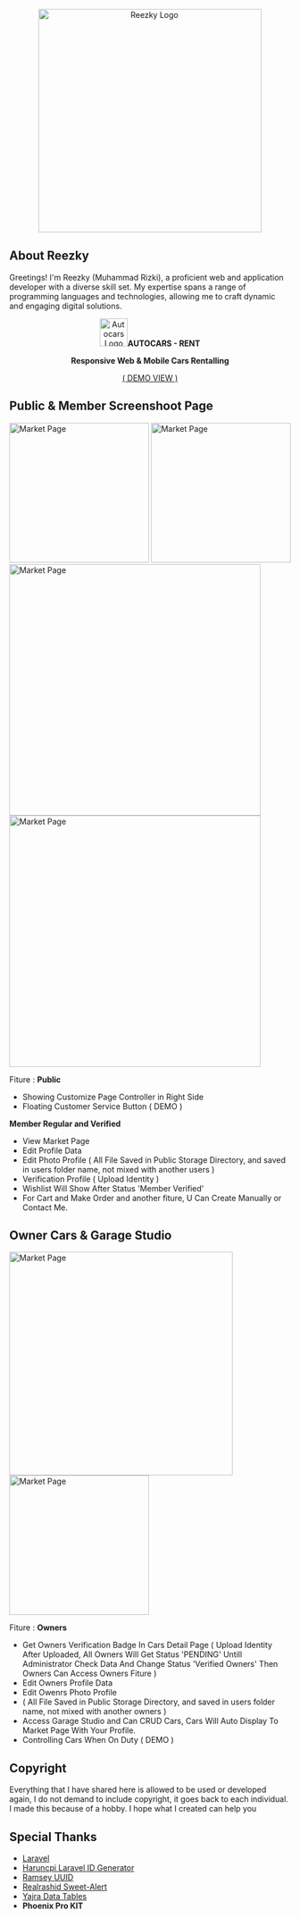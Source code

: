 
<p align="center"><a href="http://itsreezky.my.id" target="_blank"><img src="https://server.itsreezky.my.id/source/img/ReezkyLogoNoBGBlue.png" width="400" alt="Reezky Logo"></a></p>

## About Reezky

Greetings! I'm Reezky (Muhammad Rizki), a proficient web and application developer with a diverse skill set. My expertise spans a range of programming languages and technologies, allowing me to craft dynamic and engaging digital solutions.

<p align="center"><a href="http://itsreezky.my.id" target="_blank"><img src="http://resource.itsreezky.my.id/autocars/ReezkyIconROrange.png" width="50" alt="Autocars Logo"></a><b>AUTOCARS - RENT</b></p>
<p align="center"><b>Responsive Web & Mobile Cars Rentalling</b></p>
<p align="center"><a href="https://demo.itsreezky.my.id/Autocars-RENT/">( DEMO VIEW )</a></p>

## Public & Member Screenshoot Page
<a href="http://itsreezky.my.id" target="_blank"><img src="http://resource.itsreezky.my.id/autocars/Market01.png" width="250" alt="Market Page"></a>
<a href="http://itsreezky.my.id" target="_blank"><img src="http://resource.itsreezky.my.id/autocars/Market01_dark.png" width="250" alt="Market Page"></a>
<a href="http://itsreezky.my.id" target="_blank"><img src="http://resource.itsreezky.my.id/autocars/Cars-detail.png" width="450" alt="Market Page"></a>
<a href="http://itsreezky.my.id" target="_blank"><img src="http://resource.itsreezky.my.id/autocars/grid.png" width="450" alt="Market Page"></a>

Fiture : 
<b> Public </b>
- Showing Customize Page Controller in Right Side
- Floating Customer Service Button ( DEMO )
  
<b> Member Regular and Verified </b> 
- View Market Page
- Edit Profile Data
- Edit Photo Profile
( All File Saved in Public Storage Directory, and saved in users folder name, not mixed with another users )
- Verification Profile
( Upload Identity )
- Wishlist Will Show After Status 'Member Verified'
- For Cart and Make Order and another fiture, U Can Create Manually or Contact Me.

## Owner Cars & Garage Studio
<a href="http://itsreezky.my.id" target="_blank"><img src="http://resource.itsreezky.my.id/autocars/Profile_Owner.png" width="400" alt="Market Page"></a>
<a href="http://itsreezky.my.id" target="_blank"><img src="http://resource.itsreezky.my.id/autocars/Garage_Owner.png" width="250" alt="Market Page"></a>

Fiture : 
<b> Owners </b> 
- Get Owners Verification Badge In Cars Detail Page
( Upload Identity After Uploaded, All Owners Will Get Status 'PENDING' Untill Administrator Check Data And Change Status 'Verified Owners' Then Owners Can Access Owners Fiture )
- Edit Owners Profile Data
- Edit Owenrs Photo Profile
- ( All File Saved in Public Storage Directory, and saved in users folder name, not mixed with another owners )
- Access Garage Studio and Can CRUD Cars, Cars Will Auto Display To Market Page With Your Profile.
- Controlling Cars When On Duty ( DEMO )

## Copyright
Everything that I have shared here is allowed to be used or developed again, I do not demand to include copyright, it goes back to each individual. I made this because of a hobby. I hope what I created can help you

## Special Thanks
- <a href="https://laravel.com/">Laravel</a>
- <a href="https://github.com/haruncpi/laravel-id-generator">Haruncpi Laravel ID Generator</a>
- <a href="https://github.com/ramsey/uuid">Ramsey UUID</a>
- <a href="https://github.com/realrashid/sweet-alert">Realrashid Sweet-Alert</a>
- <a href="https://yajrabox.com/docs/laravel-datatables/10.0">Yajra Data Tables</a>
- <b>Phoenix Pro KIT</b>

